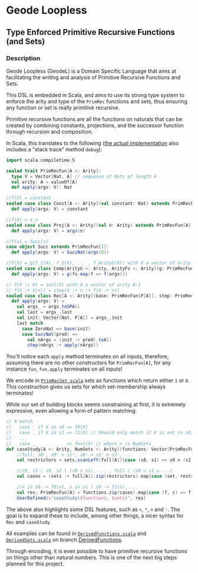 # Geode Loopless
## Type Enforced Primitive Recursive Functions (and Sets)

### Description

Geode Loopless (GeodeL) is a Domain Specific Language that aims at facilitating the writing and analysis of Primitive Recursive Functions and Sets.

This DSL is embedded in Scala, and aims to use its strong type system to enforce the arity and type of the `PrimRec` functions and sets, thus ensuring any function or set is really primitive recursive.

Primitive recursive functions are all the functions on naturals that can be created by combining constants, projections, and the successor function through recursion and composition.

In Scala, this translates to the following ([the actual implementation](src/main/scala/PrimRecFun.scala) also includes a "stack trace" method `debug`):
```scala
import scala.compiletime.S

sealed trait PrimRecFun[A <: Arity]:
  type V = Vector[Nat, A] // sequence of Nats of length A
  val arity: A = valueOf[A]
  def apply(args: V): Nat

//f(X) = constant
sealed case class Const[A <: Arity](val constant: Nat) extends PrimRecFun[A]:
  def apply(args: V) = constant

//f(X) = x_n
sealed case class Proj[A <: Arity](val n: Arity) extends PrimRecFun[A]:
  def apply(args: V) = args(n)

//f(x) = Succ(x)
case object Succ extends PrimRecFun[1]:
  def apply(args: V) = SuccNat(args(0))

//f(X) = g(f_1(X), f_2(X), ... , f_ArityG(X)) with X a vector of arity ArityFs
sealed case class Comp[ArityG <: Arity, ArityFs <: Arity](g: PrimRecFun[ArityG], fs: Vector[PrimRecFun[ArityFs], ArityG]) extends PrimRecFun[ArityFs]:
  def apply(args: V) = g(fs.map(f => f(args)))

// f(X :+ 0) = init(X) with X a vector of arity A-1
// f(X :+ S(n)) = step(X :+ n :+ f(X :+ n))
sealed case class Rec[A <: Arity](base: PrimRecFun[P[A]], step: PrimRecFun[S[A]]) extends PrimRecFun[A]:
  def apply(args: V) = 
    val args_ = args.toSPA()
    val last = args_.last
    val init: Vector[Nat, P[A]] = args_.init
    last match
      case ZeroNat => base(init)
      case SuccNat(pred) =>
        val nArgs = (init :+ pred).toA()
        step(nArgs :+ apply(nArgs))
```

You'll notice each `apply` method terminates on all inputs, therefore, assuming there are no other constructors for `PrimRecFun[A]`, for any instance `fun`, `fun.apply` terminates on all inputs!

We encode in [`PrimRecSet.scala`](src/main/scala/PrimRecSet.scala) sets as functions which return either `1` or `0`. This construction gives us sets for which set-membership always terminates!

While our set of building blocks seems constraining at first, it is extremely expressive, even allowing a form of pattern matching:
```scala
// X match
//   case _ if X in s0 => f0(X)
//   case _ if X in s1 => f1(X) // Should only match if X is not in s0, hence the s1 / s0 below (which is equivalent to s1 ∩ s0ᶜ)
//   ...
//   case _            => fn+1(X) // where n is NumSets
def caseStudy[A <: Arity, NumSets <: Arity](functions: Vector[PrimRecFun[A], S[NumSets]], sets: Vector[PrimRecSet[A], NumSets]): PrimRecFun[A] = 
    //full, s0ᶜ, s0ᶜ ∩ s1ᶜ, s0ᶜ ∩ s1ᶜ ∩ s2ᶜ, ...
    val restrictors = sets.scanLeft(full[A]){case (s0, s1) => s0 ∩ (s1 ᶜ)}

    //s0, s1 \ s0, s2 \ (s0 ∪ s1), ... , full \ (s0 ∪ s1 ∪ ...)
    val cases = (sets :+ full[A]).zip(restrictors).map{case (set, restrictor) => set ∩ restrictor}

    //x in s0 -> f0(x), x in s1 \ s0 -> f1(s), ...
    val res: PrimRecFun[A] = functions.zip(cases).map{case (f, c) => f * c.chi}.fold(Const(0)){case (acc, f) => acc + f}
    UserDefined(s"caseStudy($functions, $sets)", res)
```
The above also highlights some DSL features, such as `+`, `*`, `∩` and `ᶜ`.
The goal is to expand these to include, among other things, a nicer syntax for `Rec` and `caseStudy`.

All examples can be found in [`DerivedFunctions.scala`](https://github.com/Sporarum/GeodeLoopless/blob/DerivedFunctions/src/main/scala/DerivedFunctions.scala) and [`DerivedSets.scala`](https://github.com/Sporarum/GeodeLoopless/blob/DerivedFunctions/src/main/scala/DerivedSets.scala) on branch [DerivedFunctions](https://github.com/Sporarum/GeodeLoopless/tree/DerivedFunctions).

Through encoding, it is even possible to have primitive recursive functions on things other than natural numbers. This is one of the next big steps planned for this project.
